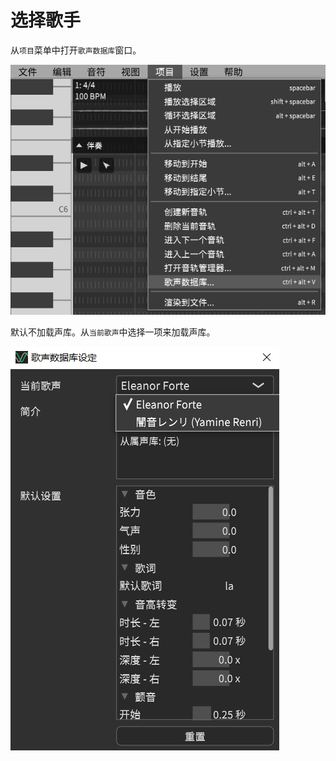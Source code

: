 # 选择歌手
从`项目`菜单中打开`歌声数据库`窗口。

![歌声数据库](image/singer-selection-1.jpg)

默认不加载声库。从`当前歌声`中选择一项来加载声库。

![当前歌声](image/singer-selection-2.jpg)